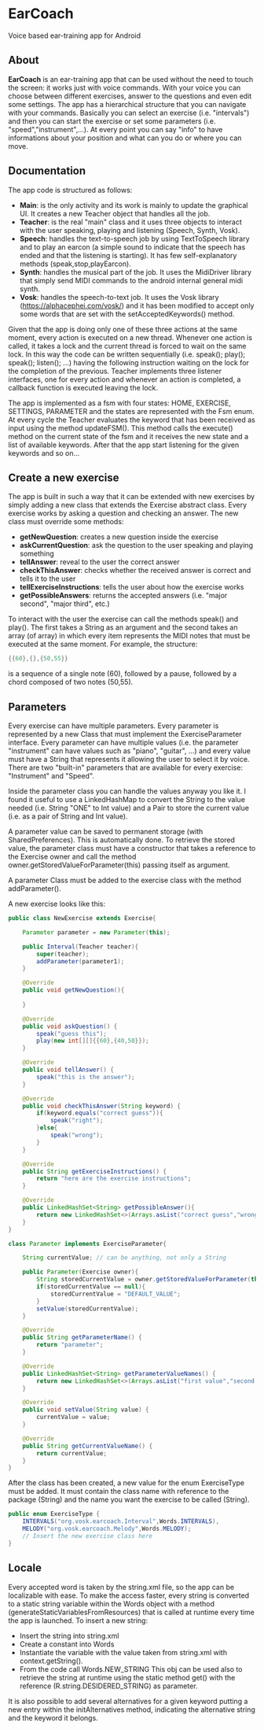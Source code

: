 # EarCoach
Voice based ear-training app for Android

## About

**EarCoach** is an ear-training app that can be used without the need to touch the screen: it works just with voice commands. With your voice you can choose between different exercises, answer to the questions and even edit some settings. The app has a hierarchical structure that you can navigate with your commands. Basically you can select an exercise (i.e. "intervals") and then you can start the exercise or set some parameters (i.e. "speed","instrument",...). At every point you can say "info" to have informations about your position and what can you do or where you can move.

## Documentation
The app code is structured as follows:
- **Main**: is the only activity and its work is mainly to update the graphical UI. It creates a new Teacher object that handles all the job.
- **Teacher**: is the real "main" class and it uses three objects to interact with the user speaking, playing and listening (Speech, Synth, Vosk).
- **Speech**: handles the text-to-speech job by using TextToSpeech library and to play an earcon (a simple sound to indicate that the speech has ended and that the listening is starting). It has few self-explanatory methods (speak,stop,playEarcon).
- **Synth**: handles the musical part of the job. It uses the MidiDriver library that simply send MIDI commands to the android internal general midi synth.
- **Vosk**: handles the speech-to-text job. It uses the Vosk library (https://alphacephei.com/vosk/) and it has been modified to accept only some words that are set with the setAcceptedKeywords() method.

Given that the app is doing only one of these three actions at the same moment, every action is executed on a new thread. Whenever one action is called, it takes a lock and the current thread is forced to wait on the same lock. In this way the code can be written sequentially (i.e. speak(); play(); speak(); listen(); ...) having the following instruction waiting on the lock for the completion of the previous. Teacher implements three listener interfaces, one for every action and whenever an action is completed, a callback function is executed leaving the lock.

The app is implemented as a fsm with four states: HOME, EXERCISE, SETTINGS, PARAMETER and the states are represented with the Fsm enum. At every cycle the Teacher evaluates the keyword that has been received as input using the method updateFSM(). This method calls the execute() method on the current state of the fsm and it receives the new state and a list of available keywords. After that the app start listening for the given keywords and so on...

## Create a new exercise
The app is built in such a way that it can be extended with new exercises by simply adding a new class that extends the Exercise abstract class. Every exercise works by asking a question and checking an answer. The new class must override some methods:

- **getNewQuestion**: creates a new question inside the exercise
- **askCurrentQuestion**: ask the question to the user speaking and playing something
- **tellAnswer**: reveal to the user the correct answer
- **checkThisAnswer**: checks whether the received answer is correct and tells it to the user
- **tellExerciseInstructions**: tells the user about how the exercise works
- **getPossibleAnswers**: returns the accepted answers (i.e. "major second", "major third", etc.)

To interact with the user the exercise can call the methods speak() and play(). The first takes a String as an argument and the second takes an array (of array) in which every item represents the MIDI notes that must be executed at the same moment. For example, the structure:

```java
{{60},{},{50,55}}
```
is a sequence of a single note (60), followed by a pause, followed by a chord composed of two notes (50,55).

## Parameters

Every exercise can have multiple parameters. Every parameter is represented by a new Class that must implement the ExerciseParameter interface. Every parameter can have multiple values (i.e. the parameter "instrument" can have values such as "piano", "guitar", ...) and every value must have a String that represents it allowing the user to select it by voice. There are two "built-in" parameters that are available for every exercise: "Instrument" and "Speed".

Inside the parameter class you can handle the values anyway you like it. I found it useful to use a LinkedHashMap to convert the String to the value needed (i.e. String "ONE" to Int value) and a Pair to store the current value (i.e. as a pair of String and Int value).

A parameter value can be saved to permanent storage (with SharedPreferences). This is automatically done. To retrieve the stored value, the parameter class must have a constructor that takes a reference to the Exercise owner and call the method owner.getStoredValueForParameter(this) passing itself as argument.

A parameter Class must be added to the exercise class with the method addParameter().

A new exercise looks like this:

```java
public class NewExercise extends Exercise{

    Parameter parameter = new Parameter(this);

    public Interval(Teacher teacher){
        super(teacher);
        addParameter(parameter1);
    }

    @Override
    public void getNewQuestion(){
		
    }

    @Override
    public void askQuestion() {
		speak("guess this");
		play(new int[][]{{60},{40,50}});
    }

    @Override
    public void tellAnswer() {
        speak("this is the answer");
    }

    @Override
    public void checkThisAnswer(String keyword) {
		if(keyword.equals("correct guess")){
			speak("right");
		}else{
			speak("wrong");
		}
    }

    @Override
    public String getExerciseInstructions() {
        return "here are the exercise instructions";
    }

    @Override
    public LinkedHashSet<String> getPossibleAnswer(){
        return new LinkedHashSet<>(Arrays.asList("correct guess","wrong guess"));
    }
}

class Parameter implements ExerciseParameter{

    String currentValue; // can be anything, not only a String

    public Parameter(Exercise owner){
        String storedCurrentValue = owner.getStoredValueForParameter(this);
        if(storedCurrentValue == null){
            storedCurrentValue = "DEFAULT_VALUE";
        }
        setValue(storedCurrentValue);
    }

    @Override
    public String getParameterName() {
        return "parameter";
    }

    @Override
    public LinkedHashSet<String> getParameterValueNames() {
        return new LinkedHashSet<>(Arrays.asList("first value","second value"));
    }

    @Override
    public void setValue(String value) {
		currentValue = value;
    }

    @Override
    public String getCurrentValueName() {
        return currentValue;
    }
}
```

After the class has been created, a new value for the enum ExerciseType must be added. It must contain the class name with reference to the package (String) and the name you want the exercise to be called (String).

```java
public enum ExerciseType {
    INTERVALS("org.vosk.earcoach.Interval",Words.INTERVALS),
    MELODY("org.vosk.earcoach.Melody",Words.MELODY);
    // Insert the new exercise class here
}
```

## Locale
Every accepted word is taken by the string.xml file, so the app can be localizable with ease. To make the access faster, every string is converted to a static string variable within the Words object with a method (generateStaticVariablesFromResources) that is called at runtime every time the app is launched. To insert a new string:
- Insert the string into string.xml
- Create a constant into Words
- Instantiate the variable with the value taken from string.xml with context.getString().
- From the code call Words.NEW_STRING
  This obj can be used also to retrieve the string at runtime using the static method get() with the reference (R.string.DESIDERED_STRING) as parameter.

It is also possible to add several alternatives for a given keyword putting a new entry within the initAlternatives method, indicating the alternative string and the keyword it belongs. 
